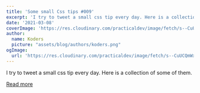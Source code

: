 ```yaml
---
title: 'Some small Css tips #009'
excerpt: 'I try to tweet a small css tip every day. Here is a collection of some of them.'
date: '2021-03-08'
coverImage: 'https://res.cloudinary.com/practicaldev/image/fetch/s--CuUCQmWx--/c_imagga_scale,f_auto,fl_progressive,h_420,q_auto,w_1000/https://since1979.dev/wp-content/uploads/2021/03/css-tips-009.jpg'
author:
  name: Koders
  picture: "assets/blog/authors/koders.png"
ogImage:
  url: 'https://res.cloudinary.com/practicaldev/image/fetch/s--CuUCQmWx--/c_imagga_scale,f_auto,fl_progressive,h_420,q_auto,w_1000/https://since1979.dev/wp-content/uploads/2021/03/css-tips-009.jpg'
---
```


I try to tweet a small css tip every day. Here is a collection of some of them.

[Read more](https://dev.to/vanaf1979/some-small-css-tips-009-43mp)
